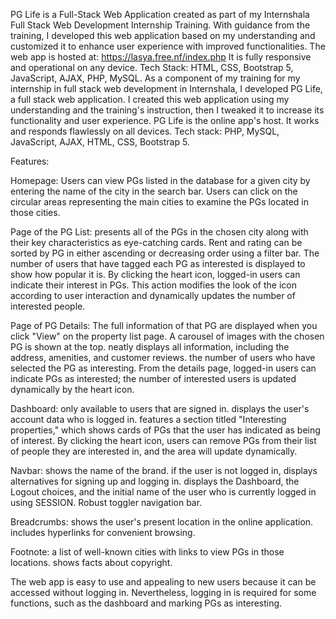 PG Life is a Full-Stack Web Application created as part of my Internshala Full Stack Web Development Internship Training. With guidance from the training, I developed this web application based on my understanding and customized it to enhance user experience with improved functionalities.
The web app is hosted at: https://lasya.free.nf/index.php
It is fully responsive and operational on any device.
Tech Stack: HTML, CSS, Bootstrap 5, JavaScript, AJAX, PHP, MySQL.
As a component of my training for my internship in full stack web development in Internshala, I developed PG Life, a full stack web application. I created this web application using my understanding and the training's instruction, then I tweaked it to increase its functionality and user experience. PG Life is the online app's host. It works and responds flawlessly on all devices. Tech stack: PHP, MySQL, JavaScript, AJAX, HTML, CSS, Bootstrap 5.

Features:

Homepage: Users can view PGs listed in the database for a given city by entering the name of the city in the search bar. Users can click on the circular areas representing the main cities to examine the PGs located in those cities.

Page of the PG List: presents all of the PGs in the chosen city along with their key characteristics as eye-catching cards. Rent and rating can be sorted by PG in either ascending or decreasing order using a filter bar. The number of users that have tagged each PG as interested is displayed to show how popular it is. By clicking the heart icon, logged-in users can indicate their interest in PGs. This action modifies the look of the icon according to user interaction and dynamically updates the number of interested people.

Page of PG Details: The full information of that PG are displayed when you click "View" on the property list page. A carousel of images with the chosen PG is shown at the top. neatly displays all information, including the address, amenities, and customer reviews. the number of users who have selected the PG as interesting. From the details page, logged-in users can indicate PGs as interested; the number of interested users is updated dynamically by the heart icon.

Dashboard: only available to users that are signed in. displays the user's account data who is logged in. features a section titled "Interesting properties," which shows cards of PGs that the user has indicated as being of interest. By clicking the heart icon, users can remove PGs from their list of people they are interested in, and the area will update dynamically.

Navbar: shows the name of the brand. if the user is not logged in, displays alternatives for signing up and logging in. displays the Dashboard, the Logout choices, and the initial name of the user who is currently logged in using SESSION. Robust toggler navigation bar.

Breadcrumbs: shows the user's present location in the online application. includes hyperlinks for convenient browsing.

Footnote: a list of well-known cities with links to view PGs in those locations. shows facts about copyright.

The web app is easy to use and appealing to new users because it can be accessed without logging in. Nevertheless, logging in is required for some functions, such as the dashboard and marking PGs as interesting.
